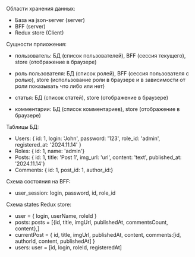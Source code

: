 Области хранения данных:

-   База на json-server (server)
-   BFF (server)
-   Redux store (Client)

Сущности прлиожения:

-   пользователь: БД (список пользователей), BFF (сессия текущего), store (отображение в браузере)

-   роль пользователя: БД (список ролей), BFF (сессия пользователя с ролью), store (использование роли в браузере и в зависимости от роли показывать что либо или нет)

-   статья: БД (список статей), store (отображение в браузере)

-   комментарии: БД (список комментариев), store (отображение в браузере)

Таблицы БД:

-   Users: { id: 1, login: 'John', password: '123', role_id: 'admin', registered_at: '2024.11.14' }
-   Roles: { id: 1, name: 'admin'}
-   Posts: { id: 1, title: 'Post 1', img_url: 'url', content: 'text', published_at: '2024.11.14'}
-   Comments: { id: 1, post_id: 1, author_id:}

Схема состояния на BFF:

-   user_session: login, password, id, role_id

Схема states Redux store:

-   user = { login, userName, roleId }
-   posts: posts = [{id, title, imgUrl, publishedAt, commentsCount, content},]
-   currentPost = { id, title, imgUrl, publishedAt, content, comments:[id, authorId, content, publishedAt] }
-   users: user = [id, login, roleId, registeredAt]
